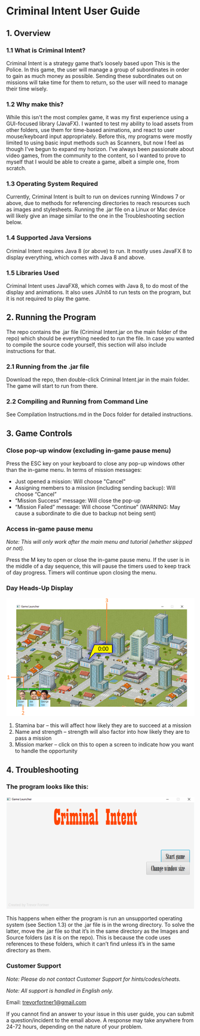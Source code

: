 # Criminal Intent User Guide
## 1.  Overview
### 1.1 What is Criminal Intent?
Criminal Intent is a strategy game that’s loosely based upon This is the Police.  In this game, the user will manage a group of subordinates in order to gain as much money as possible.  Sending these subordinates out on missions will take time for them to return, so the user will need to manage their time wisely.  
### 1.2 Why make this?
While this isn't the most complex game, it was my first experience using a GUI-focused library (JavaFX).  I wanted to test my ability to load assets from other folders, use them for time-based animations, and react to user mouse/keyboard input appropriately.  Before this, my programs were mostly limited to using basic input methods such as Scanners, but now I feel as though I've begun to expand my horizon.  I've always been passionate about video games, from the community to the content, so I wanted to prove to myself that I would be able to create a game, albeit a simple one, from scratch.
### 1.3 Operating System Required
Currently, Criminal Intent is built to run on devices running Windows 7 or above, due to methods for referencing directories to reach resources such as images and stylesheets. Running the .jar file on a Linux or Mac device will likely give an image similar to the one in the Troubleshooting section below.
### 1.4 Supported Java Versions
Criminal Intent requires Java 8 (or above) to run.  It mostly uses JavaFX 8 to display everything, which comes with Java 8 and above.
### 1.5 Libraries Used
Criminal Intent uses JavaFX8, which comes with Java 8, to do most of the display and animations.  It also uses JUnit4 to run tests on the program, but it is not required to play the game.

## 2. Running the Program
The repo contains the .jar file (Criminal Intent.jar on the main folder of the repo) which should be everything needed to run the file.  In case you wanted to compile the source code yourself, this section will also include instructions for that.
### 2.1 Running from the .jar file
Download the repo, then double-click Criminal Intent.jar in the main folder.  The game will start to run from there.
### 2.2 Compiling and Running from Command Line
See Compilation Instructions.md in the Docs folder for detailed instructions.

## 3. Game Controls
### Close pop-up window (excluding in-game pause menu)
Press the ESC key on your keyboard to close any pop-up windows other than the in-game menu.  In terms of mission messages:
-   Just opened a mission: Will choose "Cancel"
-	Assigning members to a mission (including sending backup): Will choose “Cancel”
-	“Mission Success” message: Will close the pop-up
-	“Mission Failed” message: Will choose “Continue” (WARNING: May cause a subordinate to die due to backup not being sent)
### Access in-game pause menu
_Note: This will only work after the main menu and tutorial (whether skipped or not)._

Press the M key to open or close the in-game pause menu.  If the user is in the middle of a day sequence, this will pause the timers used to keep track of day progress.  Timers will continue upon closing the menu.  
### Day Heads-Up Display
![Day HUD](/Docs/DayHUD.png?raw=true)
1.	Stamina bar – this will affect how likely they are to succeed at a mission
2.	Name and strength – strength will also factor into how likely they are to pass a mission
3.	Mission marker – click on this to open a screen to indicate how you want to handle the opportunity

## 4. Troubleshooting
### The program looks like this:
![Possible Error](/Docs/PossibleError.png?raw=true)

This happens when either the program is run an unsupported operating system (see Section 1.3) or the .jar file is in the wrong directory.  To solve the latter, move the .jar file so that it’s in the same directory as the Images and Source folders (as it is on the repo).  This is because the code uses references to these folders, which it can’t find unless it’s in the same directory as them.
### Customer Support
_Note: Please do not contact Customer Support for hints/codes/cheats._ 

_Note: All support is handled in English only._ 

Email: trevorfortner1@gmail.com

If you cannot find an answer to your issue in this user guide, you can submit a question/incident to the email above.  A response may take anywhere from 24-72 hours, depending on the nature of your problem. 
